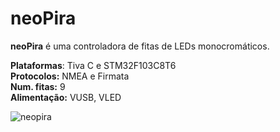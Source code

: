 # neoPira

**neoPira** é uma controladora de fitas de LEDs monocromáticos.

**Plataformas**: Tiva C e STM32F103C8T6  
**Protocolos:** NMEA e Firmata  
**Num. fitas:** 9  
**Alimentação:** VUSB, VLED  

![neopira](img/neopira.gif "neopira")
